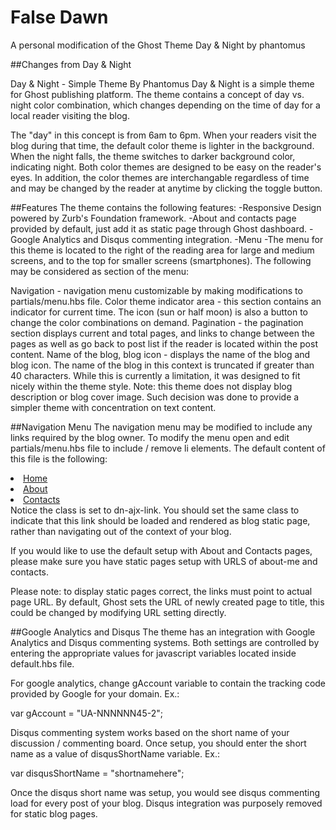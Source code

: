 # False Dawn
A personal modification of the Ghost Theme Day & Night by phantomus

##Changes from Day & Night

Day & Night - Simple Theme By Phantomus
Day & Night is a simple theme for Ghost publishing platform. The theme contains a concept of day vs. night color combination, which changes depending on the time of day for a local reader visiting the blog.

The "day" in this concept is from 6am to 6pm. When your readers visit the blog during that time, the default color theme is lighter in the background. When the night falls, the theme switches to darker background color, indicating night. Both color themes are designed to be easy on the reader's eyes. In addition, the color themes are interchangable regardless of time and may be changed by the reader at anytime by clicking the toggle button.

##Features
The theme contains the following features:
-Responsive Design powered by Zurb's Foundation framework.
-About and contacts page provided by default, just add it as static page through Ghost dashboard.
-Google Analytics and Disqus commenting integration.
-Menu
-The menu for this theme is located to the right of the reading area for large and medium screens, and to the top for smaller screens (smartphones). The following may be considered as section of the menu:

Navigation - navigation menu customizable by making modifications to partials/menu.hbs file.
Color theme indicator area - this section contains an indicator for current time. The icon (sun or half moon) is also a button to change the color combinations on demand.
Pagination - the pagination section displays current and total pages, and links to change between the pages as well as go back to post list if the reader is located within the post content.
Name of the blog, blog icon - displays the name of the blog and blog icon. The name of the blog in this context is truncated if greater than 40 characters. While this is currently a limitation, it was designed to fit nicely within the theme style.
Note: this theme does not display blog description or blog cover image. Such decision was done to provide a simpler theme with concentration on text content.

##Navigation Menu
The navigation menu may be modified to include any links required by the blog owner. To modify the menu open and edit partials/menu.hbs file to include / remove li elements. The default content of this file is the following:

<li><a href="/" class="dn-ajx-link">Home</a></li>
<li><a href="/about-me" class="dn-ajx-link">About</a></li>
<li><a href="/contacts" class="dn-ajx-link">Contacts</a></li>
Notice the class is set to dn-ajx-link. You should set the same class to indicate that this link should be loaded and rendered as blog static page, rather than navigating out of the context of your blog.

If you would like to use the default setup with About and Contacts pages, please make sure you have static pages setup with URLS of about-me and contacts.

Please note: to display static pages correct, the links must point to actual page URL. By default, Ghost sets the URL of newly created page to title, this could be changed by modifying URL setting directly.

##Google Analytics and Disqus
The theme has an integration with Google Analytics and Disqus commenting systems. Both settings are controlled by entering the appropriate values for javascript variables located inside default.hbs file.

For google analytics, change gAccount variable to contain the tracking code provided by Google for your domain. Ex.:

var gAccount = "UA-NNNNNN45-2";

Disqus commenting system works based on the short name of your discussion / commenting board. Once setup, you should enter the short name as a value of disqusShortName variable. Ex.:

var disqusShortName = "shortnamehere";

Once the disqus short name was setup, you would see disqus commenting load for every post of your blog. Disqus integration was purposely removed for static blog pages.